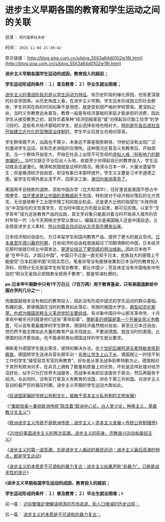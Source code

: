 # 进步主义早期各国的教育和学生运动之间的关联

目录： `现代国家社会史` 

时间： `2015-11-04 21:39:42` 

原文链接：[http://blog.sina.com.cn/s/blog_5563a64d0102w18t.html](http://blog.sina.com.cn/s/blog_5563a64d0102w18t.html)

**进步主义早期各国学生运动的成因，教育投入的超前；**

**学生运动形成的条件：１）普及教育；２）毕业生就业困难；**



[进步主义的激进阶段总是以学生运动为特征](../../../2015/11/3/进步主义的本质是不可调和的暴力复古；.md)，有历史阶段的催化原因，也有更深层的社会学因素。从历史角度上看，在进步主义早期，学生远未形成独立的社会群体，学生共同在校的时间如果不是很短，就是受到很严格的学校管束。更深刻之处，当时义务教育远未普及，教育一般是有经济基础的家庭才能承担的消费，因此学生从接受教育之初，就背负着某种“经济回报家庭”或“对得起自已勤工俭学”的学习目的。这些有点经济基础的学生，就业选择余地也相对大，[特别是在各后进社会开始建立近代化的官僚政治体制时](../../../2013/6/9/科举让中国渐渐停滞落后，及封建的定义.md)，学生毕业后就业也相对容易。

学生群体既不大，出路也不算少，本身远不算是弱势群体，19世纪没有出现广泛的激进学生运动，具有历史进程的合理性。这种情况在普及义务教育后，开始改变。当一个群体开始变大，开始在社会上出现不可忽视的[虚拟人格（有影响力的群体偏好），](../../../2015/4/2/社会学概率性的先验定律，虚拟人格表达的若干政治行为函数；.md)当时又缺乏毕业后出人头地，收益至少对得起自已的教育投入，学生运动就会迅速激化。晚清和民国就是这样的情况。晚清与日本一样，大量派遣留学生；但是晚清经济自由度，却没有象日本那样放开。学生又主要是习术学道德之类。留学生在境外就业混不开，回家没工做，[海归也就闹革命了](../../../2013/1/4/人权就是经济学，向弱者倾斜是道德.md)。

美国用辛丑赔款的退款，资助中国办学（北大和清华），往好里说是美国不想占中国便宜，[往坏里说是让中国的高教超前于市场](../../../2013/2/11/科举不是教育,“教育拉动增长”的常识误区.md)，特别是对于经济相对落后的北方而言。无论是依赖于工业提供理工科的就业机会，还是更大比例的指望在“大政府政治”中混饭吃的文哲类学生，在当时中国北方的就业前景，都可见灰暗。以至于“文学青年”成为这些教育产品的出路，其文学对象只能面对着当时开始进入城市的农村年轻一代（与今天网络文学受众类似）。偏偏无论是美国输入还是中国自选，又全部是进步主义素材。[所以中国五四运动从北京首先爆发出来](../../../2011/1/15/反思五四运动的局限性，道德治国不考虑国家成本；.md)。

日本经济相对自由化，为日本留学生和国内教育产品，提供了更大的就业空间。[日本甚至在德川幕府时期](../../../2014/9/25/德川家康的改革开放之“春天的故事”，西乡隆盛“历史遗留问题”.md)，日本经济的自由程度就超过了同期清朝的中国，日本经济在那时侯就已经比中国发达，[更遑论经过了更彻底的明治维新。](../../../2014/9/25/甲午惨败中的替罪羊，掩盖了中华帝国传统文化的缺陷.md)因此日本绝不是“在甲午后，才超过中国”，中国只不过是一直无知于日本，民族自大的感情上不能接受“日本赶超中国”的现实而已。笔者非常没有能够收集到日本当时的教育投入资料，但预计无论是留学生和官办教育，都比中国少；而且肯定没有中国电影中所说的“明治天皇指示把赔款全部用于教育”，那是导演杜撰的。

**ps:日本甲午赔款中只有1千万日元（7百万两）用于教育基金，只有美国退款给中国办学的几分之一**；

而俄国就根本没有相应的教育投入，因此没有形成中国式的学生运动的群众基础。有趣的是，即便俄国在当时的教育如此落后，有限的俄国大学生，[典型如克伦斯基，也成为俄国民粹主义革命党的主要组成](../../../2014/1/4/人类历史上政治最黑暗的20世纪，格申克龙“后发优势”.md)。有点象中国孙中山那支革命党，十月革命中被杀光的就是他们这些“革命前辈”。[俾斯麦的德国是第一个开展全民义务教育](../../../2010/3/30/俾斯麦：精神信仰强化后的军国主义！.md)，可以说有着最雄厚的学生群体。德国经济虽然相对自由，甚至比日本还自由，但仍然不能支撑如此大量的教育产品寻找就业。不要说德国，就连当时的美国，比德国的经济更自由，也不能承担类似德国这样的学生就业要求。

俾斯麦为德国学生就业需求，提供的解决办法，[半个世纪后被阿道夫希特勒发挥到极致](../../../2010/3/30/希特勒的纳粹主义是怎么来的.md)。德国把学生送进兵营长期军训！[毛帝让学生上山下乡](http://darthvad.blog.163.com/blog/static/5339947020119306024186/)，德国就让一时找不到工作的学生“接受容克军官的再教育”。好处是从普法战争到希特勒为止，德国相对于其所有欧洲对手，在兵员上拥有了数量和质量上的优势。坏处是这样处理对经济没好处，似乎只为打世界大战服务，而战争本来却应该服务于政治，然后再服务于经济。与此同时，没有实行普及义务教育的法国，却处于第三共和国，对进步主义盲动的最严厉的镇压时期。进步主义早期的学生运动大致如此。

《[后进国家偏好传统公有制文化，抵触于资本主义私有制的文明发展](../../../2015/10/29/卡尔.马克思对人性定理的直觉和坚定虔诚的信仰.md)》

《[“重欧轻美＝重视欧洲传统”隐含着“欧洲中心论，白人至少论，种族主义，基督教沙文主义”](../../../2015/10/31/“重欧轻美”等价于自我认定为“劣等民族，劣等文化”.md)》

《[欧洲进步主义传统不是欧洲传统；进步主义＝资本主义发展＋传统公有制理想](../../../2015/10/31/进步主义＝资本主义发展＋传统公有制理想；及保守主义.md)》

《[20世纪美国进步主义的两次高潮，进步主义的前身，宗教奋兴运动和废奴主义](../../../2015/11/1/20世纪美国进步主义的两次高潮，进步主义的前世今生.md)》

《[进步主义的第一波高潮，总是进步文人煽动的暴民运动；进步主义最后高潮的特点，都是学生运动](../../../2015/11/2/波浪理论描述的进步主义曲线，文人，暴民，学生运动.md)》

《[进步主义的本质是不可调和的暴力复古；进步主义如果声称“非暴力”，只能是战术性的诡计](../../../2015/11/3/进步主义的本质是不可调和的暴力复古；.md)》

《**进步主义早期各国学生运动的成因，教育投入的超前；**

**学生运动形成的条件：１）普及教育；２）毕业生就业困难；**》

前一篇： [边际繁殖定律解读明清的市场进退，和人口增减的历史过程；](../../../2015/12/8/边际繁殖定律解读明清的市场进退，和人口增减的历史过程；.md)

后一篇： [进步主义的本质是不可调和的暴力复古；](../../../2015/11/3/进步主义的本质是不可调和的暴力复古；.md)

